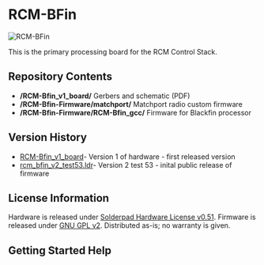 RCM-BFin
========================

![RCM-BFin](http://engineering3.org/wp-content/uploads/2015/02/RCM-BFin_small.jpg)

This is the primary processing board for the RCM Control Stack.


Repository Contents
-------------------

* **/RCM\-Bfin\_v1_board/** Gerbers and schematic (PDF)
* **/RCM\-Bfin\-Firmware/matchport/** Matchport radio custom firmware
* **/RCM\-Bfin\-Firmware/RCM-Bfin_gcc/** Firmware for Blackfin processor


Version History
---------------
* [RCM\-Bfin\_v1\_board](https://github.com/Engineering-3/RCM-BFin/tree/master/RCM-Bfin_v1_board)- Version 1 of hardware - first released version
* [rcm\_bfin\_v2\_test53.ldr](https://github.com/Engineering-3/RCM-BFin/blob/master/RCM-Bfin-Firmware/RCM-Bfin_gcc/releases/rcm_bfin_v2_test53.ldr)- Version 2 test 53 - inital public release of firmware


License Information
-------------------
Hardware is released under [Solderpad Hardware License v0.51](http://solderpad.org/licenses/SHL-0.51/).
Firmware is released under [GNU GPL v2](http://www.gnu.org/licenses/old-licenses/gpl-2.0.html).
Distributed as-is; no warranty is given.


Getting Started Help
--------------------

